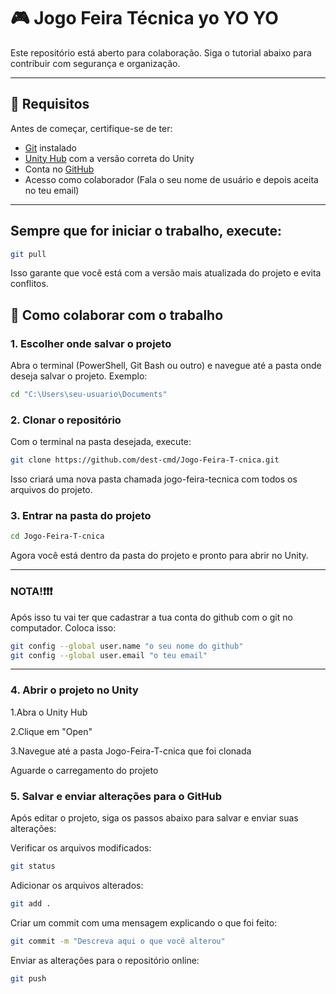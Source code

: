 # 🎮 Jogo Feira Técnica yo YO YO
Este repositório está aberto para colaboração. Siga o tutorial abaixo para contribuir com segurança e organização.

---

## 🧩 Requisitos

Antes de começar, certifique-se de ter:

- [Git](https://git-scm.com/) instalado
- [Unity Hub](https://unity.com/download) com a versão correta do Unity
- Conta no [GitHub](https://github.com/)
- Acesso como colaborador (Fala o seu nome de usuário e depois aceita no teu email)

---
## Sempre que for iniciar o trabalho, execute:
```bash
git pull
```
Isso garante que você está com a versão mais atualizada do projeto e evita conflitos.


## 🚀 Como colaborar com o trabalho

### 1. Escolher onde salvar o projeto

Abra o terminal (PowerShell, Git Bash ou outro) e navegue até a pasta onde deseja salvar o projeto. Exemplo:
```bash
cd "C:\Users\seu-usuario\Documents"
```
### 2. Clonar o repositório
Com o terminal na pasta desejada, execute:
```bash
git clone https://github.com/dest-cmd/Jogo-Feira-T-cnica.git
```
Isso criará uma nova pasta chamada jogo-feira-tecnica com todos os arquivos do projeto.

### 3. Entrar na pasta do projeto
```bash
cd Jogo-Feira-T-cnica
```
Agora você está dentro da pasta do projeto e pronto para abrir no Unity.

---
### NOTA!❗❗❗
Após isso tu vai ter que cadastrar a tua conta do github com o git no computador.
Coloca isso:
```bash
git config --global user.name "o seu nome do github"
git config --global user.email "o teu email"
```
---

### 4. Abrir o projeto no Unity
1.Abra o Unity Hub

2.Clique em "Open"

3.Navegue até a pasta Jogo-Feira-T-cnica que foi clonada

Aguarde o carregamento do projeto

### 5. Salvar e enviar alterações para o GitHub
Após editar o projeto, siga os passos abaixo para salvar e enviar suas alterações:

Verificar os arquivos modificados:
```bash
git status
```
Adicionar os arquivos alterados:
```bash
git add .
```
Criar um commit com uma mensagem explicando o que foi feito:
```bash
git commit -m "Descreva aqui o que você alterou"
```
Enviar as alterações para o repositório online:
```bash
git push
```
